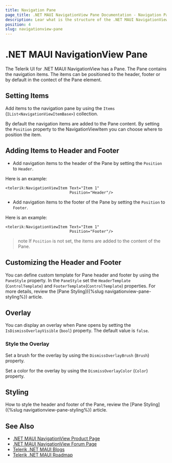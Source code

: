 ```yaml
---
title: Navigation Pane
page_title: .NET MAUI NavigationView Pane Documentation - Navigation Pane
description: Lear what is the structure of the .NET MAUI NavigationView Pane and how to configure its header and footer.
position: 4
slug: navigationview-pane
---
```


# .NET MAUI NavigationView Pane

The Telerik UI for .NET MAUI NavigationView has a Pane. The Pane contains the navigation items. The items can be positioned to the header, footer or by default in the contect of the Pane element.

## Setting Items

Add items to the navigation pane by using the `Items` (`IList<NavigationViewItemBase>`) collection.

By default the navigation items are added to the Pane content. By setting the `Position` property to the NavigationViewItem you can choose where to position the item. 

## Adding Items to Header and Footer

* Add navigation items to the header of the Pane by setting the `Position` to `Header`.

Here is an example:

```XAML
<telerik:NavigationViewItem Text="Item 1" 
                            Position="Header"/>
```

* Add navigation items to the footer of the Pane by setting the `Position` to `Footer`.

Here is an example:

```XAML
<telerik:NavigationViewItem Text="Item 1" 
                            Position="Footer"/>
```

>note If `Position` is not set, the items are added to the content of the Pane.

## Customizing the Header and Footer

You can define custom template for Pane header and footer by using the `PaneStyle` property. In the `PaneStyle` set the `HeaderTemplate` (`ControlTemplate`) and `FooterTemplate`(`ControlTemplate`) properties. For more details, review the [Pane Styling]({%slug navigationview-pane-styling%}) article.

## Overlay

You can display an overlay when Pane opens by setting the `IsDismissOverlayVisible` (`bool`) property. The default value is `false`. 

### Style the Overlay

Set a brush for the overlay by using the `DismissOverlayBrush` (`Brush`) property.

Set a color for the overlay by using the `DismissOverlayColor` (`Color`) property.

## Styling

How to style the header and footer of the Pane, review the [Pane Styling]({%slug navigationview-pane-styling%}) article.

## See Also

- [.NET MAUI NavigationView Product Page](https://www.telerik.com/maui-ui/navigationview)
- [.NET MAUI NavigationView Forum Page](https://www.telerik.com/forums/maui?tagId=1978)
- [Telerik .NET MAUI Blogs](https://www.telerik.com/blogs/mobile-net-maui)
- [Telerik .NET MAUI Roadmap](https://www.telerik.com/support/whats-new/maui-ui/roadmap)
